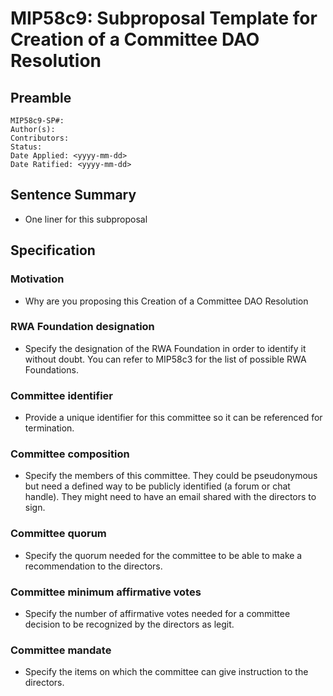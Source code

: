 # MIP58c9: Subproposal Template for Creation of a Committee DAO Resolution

## Preamble

```
MIP58c9-SP#:
Author(s):
Contributors:
Status: 
Date Applied: <yyyy-mm-dd>
Date Ratified: <yyyy-mm-dd>
```

## Sentence Summary

- One liner for this subproposal

## Specification

### Motivation

- Why are you proposing this Creation of a Committee DAO Resolution

### RWA Foundation designation

- Specify the designation of the RWA Foundation in order to identify it without doubt. You can refer to MIP58c3 for the list of possible RWA Foundations.

### Committee identifier

- Provide a unique identifier for this committee so it can be referenced for termination.

### Committee composition

- Specify the members of this committee. They could be pseudonymous but need a defined way to be publicly identified (a forum or chat handle). They might need to have an email shared with the directors to sign.

### Committee quorum

- Specify the quorum needed for the committee to be able to make a recommendation to the directors.

### Committee minimum affirmative votes

- Specify the number of affirmative votes needed for a committee decision to be recognized by the directors as legit.

### Committee mandate

- Specify the items on which the committee can give instruction to the directors.
